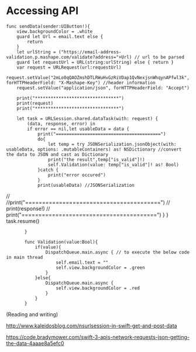 # Accessing API 

    func sendData(sender:UIButton!){
        view.backgroundColor = .white
        guard let Url = email.text else {
            return
        }
        let urlString = ("https://email-address-validation.p.mashape.com/validate?address="+Url) // url to be parsed
        guard let requestUrl = URL(string:urlString) else { return }
        var request = URLRequest(url:requestUrl)
        request.setValue("2mLo0qQAOZmshDTLRWuHvGzRiVDap1QvNexjsnWhqynAPfwl3k", forHTTPHeaderField: "X-Mashape-Key") //header information
        request.setValue("application/json", forHTTPHeaderField: "Accept")
        
        print("********************************")
        print(request)
        print("********************************")
        
        let task = URLSession.shared.dataTask(with: request) {
            (data, response, error) in
            if error == nil,let usableData = data {
                print("========================================")
                do{
                    let temp = try JSONSerialization.jsonObject(with: usableData, options: .mutableContainers) as! NSDictionary //convert the data to JSON and cast as Dictionary
                    print("the result",temp["is_valid"]!)
                    self.Validation(value: temp["is_valid"]! as! Bool)
                }catch {
                    print("error occured")
                }
                print(usableData) //JSONSerialization
//                
                //print("========================================")
//                print(response!)
//                print("========================================")
                   }
               }
               task.resume()

           }

           func Validation(value:Bool){
               if(value){
                   DispatchQueue.main.async { // to execute the below code in main thread
                       self.email.text = ""
                       self.view.backgroundColor = .green
                   }
               }else{
                   DispatchQueue.main.async {
                       self.view.backgroundColor = .red
                   }
               }
           }


 (Reading and writing)
 
 http://www.kaleidosblog.com/nsurlsession-in-swift-get-and-post-data
 
 https://code.bradymower.com/swift-3-apis-network-requests-json-getting-the-data-4aaae8a5efc0
